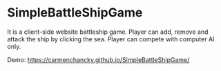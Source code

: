 # SimpleBattleShipGame

It is a client-side website battleship game. Player can add, remove and attack the ship by clicking the sea. Player can compete with computer AI only.

Demo: https://carmenchancky.github.io/SimpleBattleShipGame/
